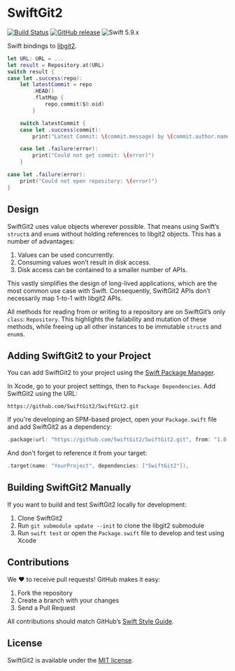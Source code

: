 # SwiftGit2

[![Build Status](https://github.com/SwiftGit2/SwiftGit2/actions/workflows/BuildPR.yml/badge.svg)](https://github.com/SwiftGit2/SwiftGit2/actions)
[![GitHub release](https://img.shields.io/github/release/SwiftGit2/SwiftGit2.svg)](https://github.com/SwiftGit2/SwiftGit2/releases)
![Swift 5.9.x](https://img.shields.io/badge/Swift-5.9.x-orange.svg)

Swift bindings to [libgit2](https://github.com/libgit2/libgit2).

```swift
let URL: URL = ...
let result = Repository.at(URL)
switch result {
case let .success(repo):
    let latestCommit = repo
        .HEAD()
        .flatMap {
            repo.commit($0.oid)
        }

    switch latestCommit {
    case let .success(commit):
        print("Latest Commit: \(commit.message) by \(commit.author.name)")

    case let .failure(error):
        print("Could not get commit: \(error)")
    }

case let .failure(error):
    print("Could not open repository: \(error)")
}
```

## Design
SwiftGit2 uses value objects wherever possible. That means using Swift’s `struct`s and `enum`s without holding references to libgit2 objects. This has a number of advantages:

1. Values can be used concurrently.
2. Consuming values won’t result in disk access.
3. Disk access can be contained to a smaller number of APIs.

This vastly simplifies the design of long-lived applications, which are the most common use case with Swift. Consequently, SwiftGit2 APIs don’t necessarily map 1-to-1 with libgit2 APIs.

All methods for reading from or writing to a repository are on SwiftGit’s only `class`: `Repository`. This highlights the failability and mutation of these methods, while freeing up all other instances to be immutable `struct`s and `enum`s.

## Adding SwiftGit2 to your Project
You can add SwiftGit2 to your project using the [Swift Package Manager](https://www.swift.org/documentation/package-manager/).

In Xcode, go to your project settings, then to `Package Dependencies`. Add SwiftGit2 using the URL:
```
https://github.com/SwiftGit2/SwiftGit2.git
```

If you're developing an SPM-based project, open your `Package.swift` file and add SwiftGit2 as a dependency:

```swift
.package(url: "https://github.com/SwiftGit2/SwiftGit2.git", from: "1.0.0")
```

And don't forget to reference it from your target:

```swift
.target(name: "YourProject", dependencies: ["SwiftGit2"]),
```

## Building SwiftGit2 Manually
If you want to build and test SwiftGit2 locally for development:

1. Clone SwiftGit2
2. Run `git submodule update --init` to clone the libgit2 submodule
3. Run `swift test` or open the `Package.swift` file to develop and test using Xcode

## Contributions
We :heart: to receive pull requests! GitHub makes it easy:

1. Fork the repository
2. Create a branch with your changes
3. Send a Pull Request

All contributions should match GitHub’s [Swift Style Guide](https://github.com/github/swift-style-guide).

## License
SwiftGit2 is available under the [MIT license](https://github.com/SwiftGit2/SwiftGit2/blob/master/LICENSE.md).

